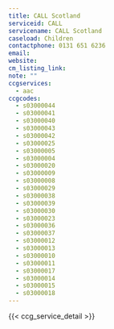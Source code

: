 ```yaml
---
title: CALL Scotland
serviceid: CALL
servicename: CALL Scotland
caseload: Children
contactphone: 0131 651 6236
email:
website:
cm_listing_link:
note: ""
ccgservices:
  - aac
ccgcodes:
  - s03000044
  - s03000041
  - s03000040
  - s03000043
  - s03000042
  - s03000025
  - s03000005
  - s03000004
  - s03000020
  - s03000009
  - s03000008
  - s03000029
  - s03000038
  - s03000039
  - s03000030
  - s03000023
  - s03000036
  - s03000037
  - s03000012
  - s03000013
  - s03000010
  - s03000011
  - s03000017
  - s03000014
  - s03000015
  - s03000018
---
```


{{< ccg_service_detail >}}
